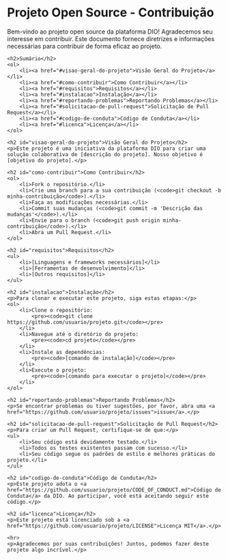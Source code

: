 <!DOCTYPE html>
<html lang="pt-BR">
<head>
    <meta charset="UTF-8">
    <meta name="viewport" content="width=device-width, initial-scale=1.0">
    <title>Projeto Open Source - Contribuição</title>
</head>
<body>
    <h1>Projeto Open Source - Contribuição</h1>
    <p>Bem-vindo ao projeto open source da plataforma DIO! Agradecemos seu interesse em contribuir. Este documento fornece diretrizes e informações necessárias para contribuir de forma eficaz ao projeto.</p>

    <h2>Sumário</h2>
    <ol>
        <li><a href="#visao-geral-do-projeto">Visão Geral do Projeto</a></li>
        <li><a href="#como-contribuir">Como Contribuir</a></li>
        <li><a href="#requisitos">Requisitos</a></li>
        <li><a href="#instalacao">Instalação</a></li>
        <li><a href="#reportando-problemas">Reportando Problemas</a></li>
        <li><a href="#solicitacao-de-pull-request">Solicitação de Pull Request</a></li>
        <li><a href="#codigo-de-conduta">Código de Conduta</a></li>
        <li><a href="#licenca">Licença</a></li>
    </ol>

    <h2 id="visao-geral-do-projeto">Visão Geral do Projeto</h2>
    <p>Este projeto é uma iniciativa da plataforma DIO para criar uma solução colaborativa de [descrição do projeto]. Nosso objetivo é [objetivo do projeto].</p>

    <h2 id="como-contribuir">Como Contribuir</h2>
    <ol>
        <li>Fork o repositório.</li>
        <li>Crie uma branch para a sua contribuição (<code>git checkout -b minha-contribuição</code>).</li>
        <li>Faça as modificações necessárias.</li>
        <li>Commit suas mudanças (<code>git commit -m 'Descrição das mudanças'</code>).</li>
        <li>Envie para o branch (<code>git push origin minha-contribuição</code>).</li>
        <li>Abra um Pull Request.</li>
    </ol>

    <h2 id="requisitos">Requisitos</h2>
    <ul>
        <li>[Linguagens e frameworks necessários]</li>
        <li>[Ferramentas de desenvolvimento]</li>
        <li>[Outros requisitos]</li>
    </ul>

    <h2 id="instalacao">Instalação</h2>
    <p>Para clonar e executar este projeto, siga estas etapas:</p>
    <ol>
        <li>Clone o repositório:
            <pre><code>git clone https://github.com/usuario/projeto.git</code></pre>
        </li>
        <li>Navegue até o diretório do projeto:
            <pre><code>cd projeto</code></pre>
        </li>
        <li>Instale as dependências:
            <pre><code>[comando de instalação]</code></pre>
        </li>
        <li>Execute o projeto:
            <pre><code>[comando para executar o projeto]</code></pre>
        </li>
    </ol>

    <h2 id="reportando-problemas">Reportando Problemas</h2>
    <p>Se encontrar problemas ou tiver sugestões, por favor, abra uma <a href="https://github.com/usuario/projeto/issues">issue</a>.</p>

    <h2 id="solicitacao-de-pull-request">Solicitação de Pull Request</h2>
    <p>Para criar um Pull Request, certifique-se de que:</p>
    <ul>
        <li>Seu código está devidamente testado.</li>
        <li>Todos os testes existentes passam com sucesso.</li>
        <li>Seu código segue os padrões de estilo e melhores práticas do projeto.</li>
    </ul>

    <h2 id="codigo-de-conduta">Código de Conduta</h2>
    <p>Este projeto adota o <a href="https://github.com/usuario/projeto/CODE_OF_CONDUCT.md">Código de Conduta</a> da DIO. Ao participar, você está aceitando seguir este código.</p>

    <h2 id="licenca">Licença</h2>
    <p>Este projeto está licenciado sob a <a href="https://github.com/usuario/projeto/LICENSE">Licença MIT</a>.</p>

    <hr>
    <p>Agradecemos por suas contribuições! Juntos, podemos fazer deste projeto algo incrível.</p>
</body>
</html>
